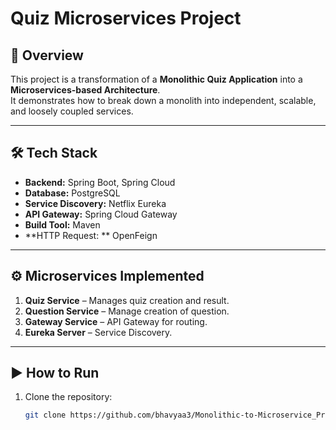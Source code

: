 # Quiz Microservices Project

## 📌 Overview
This project is a transformation of a **Monolithic Quiz Application** into a **Microservices-based Architecture**.  
It demonstrates how to break down a monolith into independent, scalable, and loosely coupled services.

---

## 🛠 Tech Stack
- **Backend:** Spring Boot, Spring Cloud
- **Database:** PostgreSQL 
- **Service Discovery:** Netflix Eureka
- **API Gateway:** Spring Cloud Gateway
- **Build Tool:** Maven
- **HTTP Request: ** OpenFeign

---

## ⚙️ Microservices Implemented
1. **Quiz Service** – Manages quiz creation and result.
2. **Question Service** – Manage creation of question.
3. **Gateway Service** – API Gateway for routing.
5. **Eureka Server** – Service Discovery.

---

## ▶️ How to Run
1. Clone the repository:
   ```bash
   git clone https://github.com/bhavyaa3/Monolithic-to-Microservice_Project
